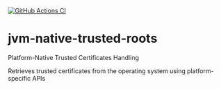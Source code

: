 [![GitHub Actions CI](https://github.com/JetBrains/jvm-native-trusted-roots/actions/workflows/maven.yml/badge.svg)](https://github.com/JetBrains/jvm-native-trusted-roots/actions/workflows/maven.yml)

# jvm-native-trusted-roots
Platform-Native Trusted Certificates Handling

Retrieves trusted certificates from the operating system using platform-specific APIs
